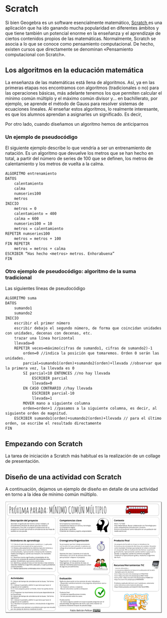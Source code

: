 # Scratch

Si bien Geogebra es un software esencialmente matemático, [Scratch ](https://scratch.mit.edu/)es una aplicación que ha ido ganando mucha popularidad en diferentes ámbitos y que tiene también un potencial enorme en la enseñanza y el aprendizaje de ciertos contenidos propios de las matemáticas. Normalmente, Scratch se asocia a lo que se conoce como pensamiento computacional. De hecho, existen cursos que directamente se denominan «Pensamiento computacional con Scratch».

## Los algoritmos en la educación matemática

La enseñanza de las matemáticas está llena de algoritmos. Así, ya en las primeras etapas nos encontramos con algoritmos \(tradicionales o no\) para las operaciones básicas, más adelante tenemos los que permiten calcular el mínimo común múltiplo y el máximo común divisor y... en bachillerato, por ejemplo, se aprende el método de Gauss para resolver sistemas de ecuaciones lineales. Al enseñar estos algoritmos, lo realmente interesante, es que los alumnos aprendan a asignarles un significado. Es decir,

Por otro lado, cuando diseñamos un algoritmo hemos de anticiparnos

### Un ejemplo de pseudocódigo

El siguiente ejemplo describe lo que vendría a ser un entrenamiento de natación. Es un algoritmo que devuelve los metros que se han hecho en total, a partir del número de series de 100 que se definen, los metros de calentamiento y los metros de vuelta a la calma.

```
ALGORITMO entrenamiento
DATOS
    calentamiento  
    calma
    numseries100
    metros
INICIO
    metros = 0
    calentamiento = 400
    calma = 600
    numseries100 = 10
    metros = calentamiento
REPETIR numseries100
    metros = metros + 100
FIN REPETIR
    metros = metros + calma
ESCRIBIR “Has hecho <metros> metros. Enhorabuena”
FIN
```

### Otro ejemplo de pseudocódigo: algoritmo de la suma tradicional

Las siguientes líneas de pseudocódigo

```
ALGORITMO suma
DATOS
    sumando1
    sumando2
INICIO
    escribir el primer número
    escribir debajo el segundo número, de forma que coincidan unidades con unidades, decenas con decenas, etc.
    trazar una línea horizontal
    llevada=0
    REPETIR veces=máximo(cifras de sumando1, cifras de sumando2)-1
        orden=0 //indica la posición que tomaremos. Orden 0 serán las unidades.
        parcial=sumando1(orden)+sumando2(orden)+llevada //observar que la primera vez, la llevada es 0
        SI parcial<10 ENTONCES //no hay llevada
            ESCRIBIR parcial
            llevada=0
        EN CASO CONTRARIO //hay llevada
            ESCRIBIR parcial-10
            llevada=1
        MOVER mano a siguiente columna    
        orden=orden+1 //pasamos a la siguiente columna, es decir, al siguiente orden de magnitud.     
    ESCRIBIR sumando1(orden)+sumando2(orden)+llevada // para el último orden, se escribe el resultado directamente
FIN
```

## Empezando con Scratch

La tarea de iniciación a Scratch más habitual es la realización de un collage de presentación.

## Diseño de una actividad con Scratch

A continuación, dejamos un ejemplo de diseño en detalle de una actividad en torno a la idea de mínimo común múltiplo.

![](/otros-recursos/assets/scratch_canvas.png)

